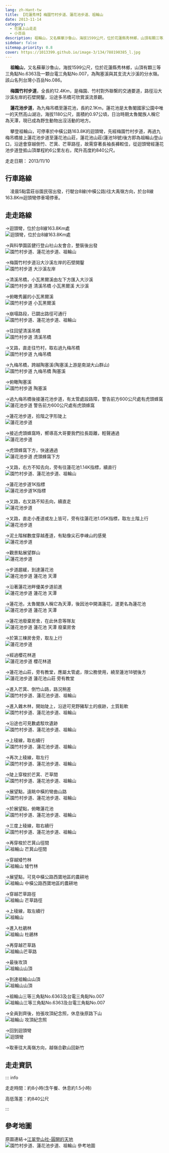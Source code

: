 ```yaml
---
lang: zh-Hant-tw
title: 【花蓮秀林】梅園竹村步道、蓮花池步道、祖輪山
date: 2013-11-14
category: 
  - 花蓮上山走走
  - 小百岳
description: 祖輪山，又名蘇華沙魯山，海拔1599公尺，位於花蓮縣秀林鄉，山頂有顆三等三角點No.6363及一顆台電三角點No.007，為陶塞溪與其支流大沙溪的分水嶺。該山名列台灣小百岳No.086。 梅園竹村步道，全長約12.4Km，是梅園、竹村對外聯繫的交通要道，路徑沿大沙溪左岸的石壁開鑿，沿途多吊橋可欣賞溪流景觀。 蓮花池步道，為九梅吊橋至蓮花池，長約2.1Km，蓮花池是太魯閣國家公園中唯一的天然高山湖泊，海拔1180公尺，面積約0.97公頃，日治時期太魯閣族人稱它為天潭，現已成為野生動物出沒活動的地方。
sidebar: false
sitemap.priority: 0.8
cover: https://1013399.github.io/image-3/134/788190385_l.jpg
---
```


    **祖輪山**，又名蘇華沙魯山，海拔1599公尺，位於花蓮縣秀林鄉，山頂有顆三等三角點No.6363及一顆台電三角點No.007，為陶塞溪與其支流大沙溪的分水嶺。該山名列台灣小百岳No.086。  

    **梅園竹村步道**，全長約12.4Km，是梅園、竹村對外聯繫的交通要道，路徑沿大沙溪左岸的石壁開鑿，沿途多吊橋可欣賞溪流景觀。  

    **蓮花池步道**，為九梅吊橋至蓮花池，長約2.1Km，蓮花池是太魯閣國家公園中唯一的天然高山湖泊，海拔1180公尺，面積約0.97公頃，日治時期太魯閣族人稱它為天潭，現已成為野生動物出沒活動的地方。  

<!-- more -->

    攀登祖輪山，可停車於中橫公路163.8K的迴頭彎，先經梅園竹村步道，再過九梅吊橋接上蓮花池步道至蓮花池山莊，蓮花池山莊(蓮池18號)後方即為祖輪山登山口，沿途會穿越倒竹、芒萁、芒草路徑，故需穿著長袖長褲較佳，從迴頭彎經蓮花池步道登抵山頂單程約6公里左右，爬升高度約840公尺。

走走日期： 2013/11/10

## 行車路線  
    凌晨5點雲莊谷園民宿出發，行駛台8線(中橫公路)往大禹嶺方向，於台8線163.8Km迴頭彎停車場停車。

## 走走路線  
→迴頭彎，位於台8線163.8Km處  
![迴頭彎，位於台8線163.8Km處](https://1013399.github.io/image-3/134/788172531_l.jpg)

→與科學園區健行登山社山友會合，整裝後出發  
![園竹村步道、蓮花池步道、祖輪山](https://1013399.github.io/image-3/134/788172970_l.jpg)

→梅園竹村步道沿大沙溪左岸的石壁開鑿  
![園竹村步道 大沙溪左岸](https://1013399.github.io/image-3/134/788173093_l.jpg)

→清溪吊橋，小瓦黑爾溪由左下方匯入大沙溪  
![園竹村步道 清溪吊橋 小瓦黑爾溪 大沙溪](https://1013399.github.io/image-3/134/788173226_l.jpg)

→俯瞰秀麗的小瓦黑爾溪  
![園竹村步道 小瓦黑爾溪](https://1013399.github.io/image-3/134/788173348_l.jpg)

→崩塌路段，已闢出路徑可通行  
![園竹村步道、蓮花池步道、祖輪山](https://1013399.github.io/image-3/134/788173475_l.jpg)

→往回望清溪吊橋  
![園竹村步道 清溪吊橋](https://1013399.github.io/image-3/134/788173768_l.jpg)

→叉路，直走往竹村，取右過九梅吊橋  
![園竹村步道 九梅吊橋 ](https://1013399.github.io/image-3/134/788174074_l.jpg)

→九梅吊橋，跨越陶塞溪(陶塞溪上游是南湖大山群山)  
![園竹村步道 九梅吊橋 陶塞溪](https://1013399.github.io/image-3/134/788174242_l.jpg)

→俯瞰陶塞溪  
![園竹村步道 陶塞溪](https://1013399.github.io/image-3/134/788174470_l.jpg)

→過九梅吊橋後接蓮花池步道，有太管處設路障，警告前方600公尺處有虎頭蜂窩  
![蓮花池步道 警告前方600公尺處有虎頭蜂窩](https://1013399.github.io/image-3/134/788174771_l.jpg)

→蓮花池步道，拾階之字形陡上  
![蓮花池步道](https://1013399.github.io/image-3/134/788175014_l.jpg)

→接近虎頭蜂窩時，嚮導高大哥要我們拉長距離，輕聲通過  
![蓮花池步道](https://1013399.github.io/image-3/134/788175241_l.jpg)

→虎頭蜂窩下方，快速通過  
![蓮花池步道 虎頭蜂窩下方](https://1013399.github.io/image-3/134/788175422_l.jpg)

→叉路，右方不知去向，旁有往蓮花池1.14K指標，續直行  
![園竹村步道、蓮花池步道、祖輪山](https://1013399.github.io/image-3/134/788176079_l.jpg)

→蓮花池步道1K指標  
![蓮花池步道1K指標](https://1013399.github.io/image-3/134/788176305_l.jpg)

→叉路，右叉路不知去向，續直走  
![蓮花池步道](https://1013399.github.io/image-3/134/788176543_l.jpg)

→叉路，直走小產道或左上皆可，旁有往蓮花池1.05K指標，取左土階上行  
![蓮花池步道](https://1013399.github.io/image-3/134/788176738_l.jpg)

→泥土階梯數度穿越產道，有點像尖石李崠山的感覺  
![蓮花池步道](https://1013399.github.io/image-3/134/788176929_l.jpg)

→觀景點展望群山  
![蓮花池步道](https://1013399.github.io/image-3/134/788177150_l.jpg)

→步道趨緩，到達蓮花池  
![蓮花池步道 蓮花池 天潭](https://1013399.github.io/image-3/134/788177345_l.jpg)

→沿著蓮花池畔優美步道前進  
![蓮花池步道 蓮花池 天潭](https://1013399.github.io/image-3/134/788177549_l.jpg)

→蓮花池，太魯閣族人稱它為天潭，後因池中開滿蓮花，遂更名為蓮花池  
![蓮花池步道 蓮花池 天潭](https://1013399.github.io/image-3/134/788177730_l.jpg)

→蓮花池廢棄房舍，在此休息等隊友  
![蓮花池步道 蓮花池 天潭 廢棄房舍](https://1013399.github.io/image-3/134/788177897_l.jpg)

→於第三棟房舍旁，取左上行  
![蓮花池步道](https://1013399.github.io/image-3/134/788178129_l.jpg)

→經過櫻花林道  
![蓮花池步道 櫻花林道](https://1013399.github.io/image-3/134/788178354_l.jpg)

→蓮花池山莊，旁有教堂，應屬太管處，限公務使用，繞至蓮池18號後方  
![蓮花池步道 蓮花池山莊 旁有教堂](https://1013399.github.io/image-3/134/788178568_l.jpg)

→進入芒萁、倒竹山路，路況稍差  
![園竹村步道、蓮花池步道、祖輪山](https://1013399.github.io/image-3/134/788179054_l.jpg)

→進入雜木林，開始陡上，沿途可見野豬犁土的痕跡，土質鬆軟  
![園竹村步道、蓮花池步道、祖輪山](https://1013399.github.io/image-3/134/788179247_l.jpg)

→沿途也可見數處駁坎遺跡  
![園竹村步道、蓮花池步道、祖輪山](https://1013399.github.io/image-3/134/788179432_l.jpg)

→上稜線，取右續行  
![園竹村步道、蓮花池步道、祖輪山](https://1013399.github.io/image-3/134/788203652_l.jpg)

→再次上稜線，取左行  
![園竹村步道、蓮花池步道、祖輪山](https://1013399.github.io/image-3/134/788203868_l.jpg)

→陡上穿梭於芒萁、芒草間  
![園竹村步道、蓮花池步道、祖輪山](https://1013399.github.io/image-3/134/788190058_l.jpg)

→展望點，遠眺中橫的彎曲山路  
![園竹村步道、蓮花池步道、祖輪山](https://1013399.github.io/image-3/134/788190208_l.jpg)

→於展望點，俯瞰蓮花池  
![園竹村步道、蓮花池步道、祖輪山](https://1013399.github.io/image-3/134/788190385_l.jpg)

→三度上稜線，取右續行  
![園竹村步道、蓮花池步道、祖輪山](https://1013399.github.io/image-3/134/788190582_l.jpg)

→再穿梭於芒萁山徑間  
![祖輪山 芒萁山徑間](https://1013399.github.io/image-3/134/788190737_l.jpg)

→穿越矮竹林  
![祖輪山 矮竹林](https://1013399.github.io/image-3/134/788190931_l.jpg)

→展望點，可見中橫公路西寶地區的農耕地  
![祖輪山 中橫公路西寶地區的農耕地](https://1013399.github.io/image-3/134/788191290_l.jpg)

→穿越芒草路徑  
![祖輪山 芒草路徑](https://1013399.github.io/image-3/134/788191635_l.jpg)

→上稜線，取左續行  
![祖輪山](https://1013399.github.io/image-3/134/788191945_l.jpg)

→進入杜鵑林  
![祖輪山 杜鵑林](https://1013399.github.io/image-3/134/788195965_l.jpg)

→再穿越芒草路  
![祖輪山芒草路](https://1013399.github.io/image-3/134/788196102_l.jpg)

→最後攻頂  
![祖輪山山頂](https://1013399.github.io/image-3/134/788196254_l.jpg)

→到達祖輪山山頂  
![祖輪山山頂](https://1013399.github.io/image-3/134/788196397_l.jpg)

→祖輪山三等三角點No.6363及台電三角點No.007  
![祖輪山三等三角點No.6363及台電三角點No.007](https://1013399.github.io/image-3/134/788196561_l.jpg)

→全員到齊後，拍張攻頂紀念照，休息後原路下山  
![祖輪山 攻頂紀念照](https://1013399.github.io/image-3/134/788203442_l.jpg)

→回到迴頭彎  
![迴頭彎](https://1013399.github.io/image-3/134/788200862_l.jpg)

→取車往大禹嶺方向，越嶺合歡山回新竹

## 走走資訊

::: info

走走時間：約8小時(含午餐、休息約1.5小時)

高低落差：約840公尺

:::

## 參考地圖  
原圖連結→[江翠登山社-圓開的天地](http://ms2.ctjh.ntpc.edu.tw/~uank3/120415chat.htm)  
![園竹村步道、蓮花池步道、祖輪山 參考地圖](https://1013399.github.io/image-3/134/788205285_l.jpg)